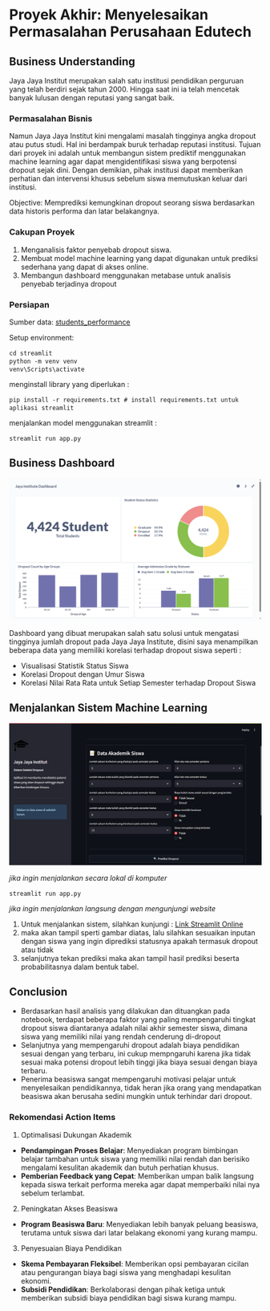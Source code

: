 # Proyek Akhir: Menyelesaikan Permasalahan Perusahaan Edutech

## Business Understanding
Jaya Jaya Institut merupakan salah satu institusi pendidikan perguruan yang telah berdiri sejak tahun 2000. Hingga saat ini ia telah mencetak banyak lulusan dengan reputasi yang sangat baik.

### Permasalahan Bisnis
Namun Jaya Jaya Institut kini mengalami masalah tingginya angka dropout atau putus studi. Hal ini berdampak buruk terhadap reputasi institusi. Tujuan dari proyek ini adalah untuk membangun sistem prediktif menggunakan machine learning agar dapat mengidentifikasi siswa yang berpotensi dropout sejak dini. Dengan demikian, pihak institusi dapat memberikan perhatian dan intervensi khusus sebelum siswa memutuskan keluar dari institusi.

Objective: Memprediksi kemungkinan dropout seorang siswa berdasarkan data historis performa dan latar belakangnya.

### Cakupan Proyek
1. Menganalisis faktor penyebab dropout siswa.
2. Membuat model machine learning yang dapat digunakan untuk prediksi sederhana yang dapat di akses online.
3. Membangun dashboard menggunakan metabase untuk analisis penyebab terjadinya dropout

### Persiapan

Sumber data: [students_performance](https://github.com/dicodingacademy/dicoding_dataset/blob/main/students_performance/README.md)

Setup environment:
```
cd streamlit
python -m venv venv
venv\Scripts\activate
```

menginstall library yang diperlukan : 
```
pip install -r requirements.txt # install requirements.txt untuk aplikasi streamlit
```

menjalankan model menggunakan streamlit :
```
streamlit run app.py
```

## Business Dashboard
![Dashboard Image](https://raw.githubusercontent.com/hafizcode02/bpds-student-performance/refs/heads/main/hafizcaniago-dashboard.png)

Dashboard yang dibuat merupakan salah satu solusi untuk mengatasi tingginya jumlah dropout pada Jaya Jaya Institute, disini saya menampilkan beberapa data yang memiliki korelasi terhadap dropout siswa seperti :
- Visualisasi Statistik Status Siswa
- Korelasi Dropout dengan Umur Siswa
- Korelasi Nilai Rata Rata untuk Setiap Semester terhadap Dropout Siswa

## Menjalankan Sistem Machine Learning

![Streamlit Image](https://raw.githubusercontent.com/hafizcode02/bpds-student-performance/refs/heads/main/hafizcaniago-streamlit.png)

*jika ingin menjalankan secara lokal di komputer*
```
streamlit run app.py
```
*jika ingin menjalankan langsung dengan mengunjungi website*
1. Untuk menjalankan sistem, silahkan kunjungi : [Link Streamlit Online](https://google.com)
2. maka akan tampil sperti gambar diatas, lalu silahkan sesuaikan inputan dengan siswa yang ingin diprediksi statusnya apakah termasuk dropout atau tidak
3. selanjutnya tekan prediksi maka akan tampil hasil prediksi beserta probabilitasnya dalam bentuk tabel.

## Conclusion
- Berdasarkan hasil analisis yang dilakukan dan dituangkan pada notebook, terdapat beberapa faktor yang paling mempengaruhi tingkat dropout siswa diantaranya adalah nilai akhir semester siswa, dimana siswa yang memiliki nilai yang rendah cenderung di-dropout
- Selanjutnya yang mempengaruhi dropout adalah biaya pendidikan sesuai dengan yang terbaru, ini cukup mempngaruhi karena jika tidak sesuai maka potensi dropout lebih tinggi jika biaya sesuai dengan biaya terbaru.
- Penerima beasiswa sangat mempengaruhi motivasi pelajar untuk menyelesaikan pendidikannya, tidak heran jika orang yang mendapatkan beasiswa akan berusaha sedini mungkin untuk terhindar dari dropout.

### Rekomendasi Action Items

1. Optimalisasi Dukungan Akademik
- **Pendampingan Proses Belajar**: Menyediakan program bimbingan belajar tambahan untuk siswa yang memiliki nilai rendah dan berisiko mengalami kesulitan akademik dan butuh perhatian khusus.
- **Pemberian Feedback yang Cepat**: Memberikan umpan balik langsung kepada siswa terkait performa mereka agar dapat memperbaiki nilai nya sebelum terlambat.

2. Peningkatan Akses Beasiswa
- **Program Beasiswa Baru**: Menyediakan lebih banyak peluang beasiswa, terutama untuk siswa dari latar belakang ekonomi yang kurang mampu.

3. Penyesuaian Biaya Pendidikan
- **Skema Pembayaran Fleksibel**: Memberikan opsi pembayaran cicilan atau pengurangan biaya bagi siswa yang menghadapi kesulitan ekonomi.
- **Subsidi Pendidikan**: Berkolaborasi dengan pihak ketiga untuk memberikan subsidi biaya pendidikan bagi siswa kurang mampu.
